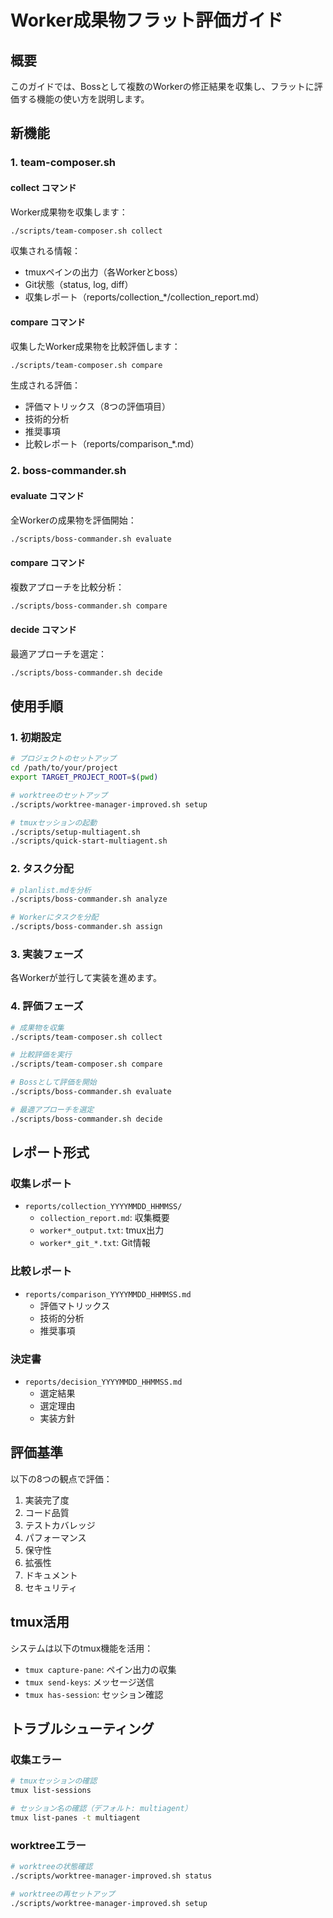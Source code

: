 # Worker成果物フラット評価ガイド

## 概要

このガイドでは、Bossとして複数のWorkerの修正結果を収集し、フラットに評価する機能の使い方を説明します。

## 新機能

### 1. team-composer.sh

#### collect コマンド
Worker成果物を収集します：
```bash
./scripts/team-composer.sh collect
```

収集される情報：
- tmuxペインの出力（各Workerとboss）
- Git状態（status, log, diff）
- 収集レポート（reports/collection_*/collection_report.md）

#### compare コマンド
収集したWorker成果物を比較評価します：
```bash
./scripts/team-composer.sh compare
```

生成される評価：
- 評価マトリックス（8つの評価項目）
- 技術的分析
- 推奨事項
- 比較レポート（reports/comparison_*.md）

### 2. boss-commander.sh

#### evaluate コマンド
全Workerの成果物を評価開始：
```bash
./scripts/boss-commander.sh evaluate
```

#### compare コマンド
複数アプローチを比較分析：
```bash
./scripts/boss-commander.sh compare
```

#### decide コマンド
最適アプローチを選定：
```bash
./scripts/boss-commander.sh decide
```

## 使用手順

### 1. 初期設定
```bash
# プロジェクトのセットアップ
cd /path/to/your/project
export TARGET_PROJECT_ROOT=$(pwd)

# worktreeのセットアップ
./scripts/worktree-manager-improved.sh setup

# tmuxセッションの起動
./scripts/setup-multiagent.sh
./scripts/quick-start-multiagent.sh
```

### 2. タスク分配
```bash
# planlist.mdを分析
./scripts/boss-commander.sh analyze

# Workerにタスクを分配
./scripts/boss-commander.sh assign
```

### 3. 実装フェーズ
各Workerが並行して実装を進めます。

### 4. 評価フェーズ
```bash
# 成果物を収集
./scripts/team-composer.sh collect

# 比較評価を実行
./scripts/team-composer.sh compare

# Bossとして評価を開始
./scripts/boss-commander.sh evaluate

# 最適アプローチを選定
./scripts/boss-commander.sh decide
```

## レポート形式

### 収集レポート
- `reports/collection_YYYYMMDD_HHMMSS/`
  - `collection_report.md`: 収集概要
  - `worker*_output.txt`: tmux出力
  - `worker*_git_*.txt`: Git情報

### 比較レポート
- `reports/comparison_YYYYMMDD_HHMMSS.md`
  - 評価マトリックス
  - 技術的分析
  - 推奨事項

### 決定書
- `reports/decision_YYYYMMDD_HHMMSS.md`
  - 選定結果
  - 選定理由
  - 実装方針

## 評価基準

以下の8つの観点で評価：
1. 実装完了度
2. コード品質
3. テストカバレッジ
4. パフォーマンス
5. 保守性
6. 拡張性
7. ドキュメント
8. セキュリティ

## tmux活用

システムは以下のtmux機能を活用：
- `tmux capture-pane`: ペイン出力の収集
- `tmux send-keys`: メッセージ送信
- `tmux has-session`: セッション確認

## トラブルシューティング

### 収集エラー
```bash
# tmuxセッションの確認
tmux list-sessions

# セッション名の確認（デフォルト: multiagent）
tmux list-panes -t multiagent
```

### worktreeエラー
```bash
# worktreeの状態確認
./scripts/worktree-manager-improved.sh status

# worktreeの再セットアップ
./scripts/worktree-manager-improved.sh setup
```
